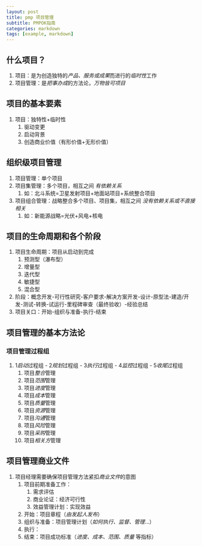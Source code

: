 ```yaml
---
layout: post
title: pmp 项目管理
subtitle: PMPOK指南
categories: markdown
tags: [example, markdown]
---
```




## 什么项目？

1. 项目：是为创造独特的*产品、服务或成果*而进行的*临时性*工作
2. 项目管理：是*把事办成*的方法论，*万物皆可项目*



## 项目的基本要素

1. 项目：独特性+临时性
	1. 驱动变更
	2. 启动背景
	3. 创造商业价值（有形价值+无形价值）



## 组织级项目管理

1. 项目管理：单个项目
2. 项目集管理：多个项目，相互之间 *有依赖关系*
	1. 如：北斗系统=卫星发射项目+地面站项目+系统整合项目
3. 项目组合管理：战略整合多个项目、项目集，相互之间 *没有依赖关系或不直接相关*
	1. 如：新能源战略=光伏+风电+核电



## 项目的生命周期和各个阶段

1. 项目生命周期：项目从启动到完成
	1. 预测型（瀑布型）
	2. 增量型
	3. 迭代型 
	4. 敏捷型
	5. 混合型
2. 阶段：概念开发-可行性研究-客户要求-解决方案开发-设计-原型法-建造/开发-测试-转换-试运行-里程碑审查（最终验收）-经验总结
3. 项目关口：开始-组织与准备-执行-结束


## 项目管理的基本方法论

### 项目管理过程组

1. 1*启动*过程组 - 2*规划*过程组 - 3*执行*过程组 - 4*监控*过程组 - 5*收尾*过程组
	1. 项目*整合*管理
	2. 项目*范围*管理
	3. 项目*进度*管理
	4. 项目*成本*管理
	5. 项目*质量*管理
	6. 项目*资源*管理
	7. 项目*沟通*管理
	8. 项目*风险*管理
	9. 项目*采购*管理
	10. 项目*相关方*管理



## 项目管理商业文件

1. 项目经理需要确保项目管理方法紧扣*商业文件*的意图
	1.  项目前期准备工作：
		1. 需求评估
		2. 商业论证：经济可行性
		3. 效益管理计划：实现效益
	2. 开始：项目章程（*由发起人发布*）
	3. 组织与准备：项目管理计划（*如何执行、监督、管理*...）
	4. 执行：
	5. 结束：项目成功标准（*进度、成本、范围、质量* 等指标）
